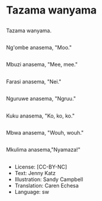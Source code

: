 # Tazama wanyama

##
Tazama wanyama.

##
Ng'ombe anasema, "Moo."

##
Mbuzi anasema, "Mee, mee."

##
Farasi anasema, "Nei."

##
Nguruwe anasema, "Ngruu."

##
Kuku anasema, "Ko, ko, ko."

##
Mbwa anasema, "Wouh, wouh."

##
Mkulima anasema,"Nyamaza!"

##
* License: [CC-BY-NC]
* Text: Jenny Katz
* Illustration: Sandy Campbell
* Translation: Caren Echesa
* Language: sw
